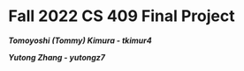# Fall 2022 CS 409 Final Project


***Tomoyoshi (Tommy) Kimura - tkimur4***

***Yutong Zhang - yutongz7***
